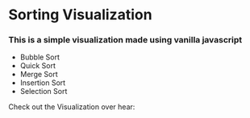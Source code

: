 # Sorting Visualization
### This is a simple visualization made using vanilla javascript

- Bubble Sort
- Quick Sort
- Merge Sort
- Insertion Sort
- Selection Sort

Check out the Visualization over hear:
